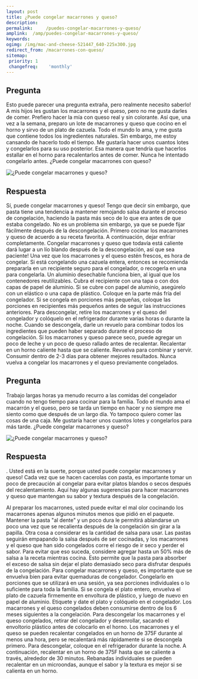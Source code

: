 ```yaml
---
layout: post
title: ¿Puede congelar macarrones y queso?  
description: 
permalink:     /puedes-congelar-macarrones-y-queso/
amplink:  /amp/puedes-congelar-macarrones-y-queso/
keywords: 
ogimg: /img/mac-and-cheese-521447_640-225x300.jpg
redirect_from: /macarrones-con-queso/
sitemap:
 priority: 1
 changefreq:    'monthly'
---
```




## Pregunta

Esto puede parecer una pregunta extraña, pero realmente necesito saberlo! A mis hijos les gustan los macarrones y el queso, pero no me gusta darles de comer. Prefiero hacer la mía con queso real y sin colorante. Así que, una vez a la semana, preparo un lote de macarrones y queso que cocino en el horno y sirvo de un plato de cazuela. Todo el mundo lo ama, y me gusta que contiene todos los ingredientes naturales. Sin embargo, me estoy cansando de hacerlo todo el tiempo. Me gustaría hacer unos cuantos lotes y congelarlos para su uso posterior. Esa manera que tendría que hacerlos estallar en el horno para recalentarlos antes de comer. Nunca he intentado congelarlo antes. ¿Puede congelar macarrones con queso?


![¿Puede congelar macarrones y queso?](https://sepuedecongelar.com/img/mac-and-cheese-521447_640-225x300.jpg "¿Puede congelar macarrones y queso?" )


## Respuesta

Sí, puede congelar macarrones y queso! Tengo que decir sin embargo, que pasta tiene una tendencia a mantener remojando salsa durante el proceso de congelación, haciendo la pasta más seco de lo que era antes de que estaba congelado. No es un problema sin embargo, ya que se puede fijar fácilmente después de la descongelación.
Primero cocinar los macarrones y queso de acuerdo a su receta favorita. A continuación, dejar enfriar completamente. Congelar macarrones y queso que todavía está caliente dará lugar a un lío blando después de la descongelación, así que sea paciente! Una vez que los macarrones y el queso estén frescos, es hora de congelar. Si está congelando una cazuela entera, entonces se recomienda prepararla en un recipiente seguro para el congelador, o recogerla en una para congelarla. Un aluminio desechable funciona bien, al igual que los contenedores reutilizables. Cubra el recipiente con una tapa o con dos capas de papel de aluminio. Si se cubre con papel de aluminio, asegúrelo con un elástico o una capa de plástico. Coloque en la parte más fría del congelador. Si se congela en porciones más pequeñas, coloque las porciones en recipientes más pequeños antes de seguir las instrucciones anteriores.
Para descongelar, retire los macarrones y el queso del congelador y colóquelo en el refrigerador durante varias horas o durante la noche. Cuando se descongela, darle un revuelo para combinar todos los ingredientes que pueden haber separado durante el proceso de congelación. Si los macarrones y queso parece seco, puede agregar un poco de leche y un poco de queso rallado antes de recalentar. Recalentar en un horno caliente hasta que se caliente. Revuelva para combinar y servir. Consumir dentro de 2-3 días para obtener mejores resultados. Nunca vuelva a congelar los macarrones y el queso previamente congelados.


## Pregunta

Trabajo largas horas ya menudo recurro a las comidas del congelador cuando no tengo tiempo para cocinar para la familia. Todo el mundo ama el macarrón y el queso, pero se tarda un tiempo en hacer y no siempre me siento como que después de un largo día. Yo tampoco quiero comer las cosas de una caja. Me gustaría hacer unos cuantos lotes y congelarlos para más tarde. ¿Puede congelar macarrones y queso?


![¿Puede congelar macarrones y queso?](https://sepuedecongelar.com/img/macaroni-and-cheese-300x199.jpg "¿Puede congelar macarrones y queso?" )


## Respuesta

. Usted está en la suerte, porque usted puede congelar macarrones y queso! Cada vez que se hacen cacerolas con pasta, es importante tomar un poco de precaución al congelar para evitar platos blandos o secos después del recalentamiento. Aquí hay algunas sugerencias para hacer macarrones y queso que mantengan su sabor y textura después de la congelación.

Al preparar los macarrones, usted puede evitar el mal olor cocinando los macarrones apenas algunos minutos menos que pidió en el paquete. Mantener la pasta "al dente" y un poco dura le permitirá ablandarse un poco una vez que se recalienta después de la congelación sin girar a la papilla. Otra cosa a considerar es la cantidad de salsa para usar. Las pastas seguirán empapando la salsa después de ser cocinadas, y los macarrones y el queso que han sido congelados corre el riesgo de ir seco y perder el sabor. Para evitar que eso suceda, considere agregar hasta un 50% más de salsa a la receta mientras cocina. Esto permite que la pasta para absorber el exceso de salsa sin dejar el plato demasiado seco para disfrutar después de la congelación.
Para congelar macarrones y queso, es importante que se envuelva bien para evitar quemaduras de congelador. Congelarlo en porciones que se utilizará en una sesión, ya sea porciones individuales o lo suficiente para toda la familia. Si se congela el plato entero, envuelva el plato de cazuela firmemente en envoltura de plástico, y luego de nuevo en papel de aluminio. Etiquete y date el plato y colóquelo en el congelador. Los macarrones y el queso congelados deben consumirse dentro de los 6 meses siguientes a la congelación.
Para descongelar los macarrones y el queso congelados, retirar del congelador y desenrollar, sacando el envoltorio plástico antes de colocarlo en el horno. Los macarrones y el queso se pueden recalentar congelados en un horno de 375F durante al menos una hora, pero se recalentará más rápidamente si se descongela primero. Para descongelar, coloque en el refrigerador durante la noche. A continuación, recalentar en un horno de 375F hasta que se caliente a través, alrededor de 30 minutos. Rebanadas individuales se pueden recalentar en un microondas, aunque el sabor y la textura es mejor si se calienta en un horno.
